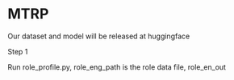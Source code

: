 # MTRP
Our dataset and model will be released at huggingface

Step 1

Run role_profile.py, role_eng_path is the role data file, role_en_out
